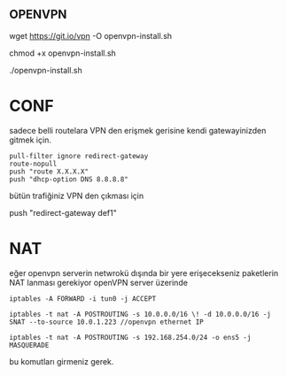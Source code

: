 ## OPENVPN

wget https://git.io/vpn -O openvpn-install.sh

chmod +x openvpn-install.sh

./openvpn-install.sh


# CONF

sadece belli routelara VPN den erişmek gerisine kendi gatewayinizden gitmek için.

```
pull-filter ignore redirect-gateway
route-nopull
push "route X.X.X.X"
push "dhcp-option DNS 8.8.8.8"
```

bütün trafiğiniz VPN den çıkması için

push "redirect-gateway def1"

# NAT 

eğer openvpn serverin netwrokü dışında bir yere erişecekseniz paketlerin NAT lanması gerekiyor
openVPN server üzerinde

```
iptables -A FORWARD -i tun0 -j ACCEPT

iptables -t nat -A POSTROUTING -s 10.0.0.0/16 \! -d 10.0.0.0/16 -j SNAT --to-source 10.0.1.223 //openvpn ethernet IP

iptables -t nat -A POSTROUTING -s 192.168.254.0/24 -o ens5 -j MASQUERADE
```

bu komutları girmeniz gerek.
